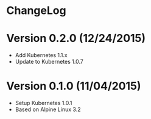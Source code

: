 ChangeLog
==============

# Version 0.2.0 (12/24/2015)

- Add Kubernetes 1.1.x
- Update to Kubernetes 1.0.7

# Version 0.1.0 (11/04/2015)

- Setup Kubernetes 1.0.1
- Based on Alpine Linux 3.2
